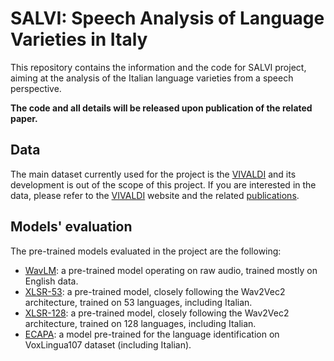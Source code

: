 # SALVI: Speech Analysis of Language Varieties in Italy

This repository contains the information and the code for SALVI project, aiming at the analysis of the Italian language varieties from a speech perspective. 

**The code and all details will be released upon publication of the related paper.**

## Data

The main dataset currently used for the project is the [VIVALDI](https://www2.hu-berlin.de/vivaldi/) and its development is out of the scope of this project.
If you are interested in the data, please refer to the [VIVALDI](https://www2.hu-berlin.de/vivaldi/) website and the related [publications](https://www2.hu-berlin.de/vivaldi/index.php?id=0008&lang=en).

## Models' evaluation

The pre-trained models evaluated in the project are the following:
- [WavLM](https://huggingface.co/microsoft/wavlm-large): a pre-trained model operating on raw audio, trained mostly on English data.
- [XLSR-53](https://huggingface.co/facebook/wav2vec2-large-xlsr-53): a pre-trained model, closely following the Wav2Vec2 architecture, trained on 53 languages, including Italian.
- [XLSR-128](https://huggingface.co/facebook/wav2vec2-xls-r-300m): a pre-trained model, closely following the Wav2Vec2 architecture, trained on 128 languages, including Italian.
- [ECAPA](https://huggingface.co/speechbrain/lang-id-voxlingua107-ecapa): a model pre-trained for the language identification on VoxLingua107 dataset (including Italian).

